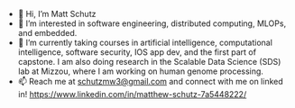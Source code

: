 - 👋 Hi, I’m Matt Schutz
- 👀 I’m interested in software engineering, distributed computing, MLOPs, and embedded.
- 🌱 I’m currently taking courses in artificial intelligence, computational intelligence, software security, IOS app dev, and the first part of capstone. I am also doing research in the Scalable Data Science (SDS) lab at Mizzou, where I am working on human genome processing.
- 📫 Reach me at schutzmw3@gmail.com and connect with me on linked in!  https://www.linkedin.com/in/matthew-schutz-7a5448222/
